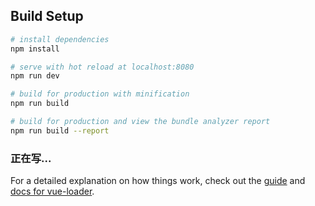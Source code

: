 ## Build Setup

``` bash
# install dependencies
npm install

# serve with hot reload at localhost:8080
npm run dev

# build for production with minification
npm run build

# build for production and view the bundle analyzer report
npm run build --report
```

### 正在写...

<!-- - [x] 笔记本列表切换
- [] 分享
- []设置提醒
- [x]添加快捷方式
- [x]删除笔记
- [x]删除笔记二次确认页
- [] 查看笔记信息
- [x] 展开
- [x] 添加笔记标签
- [x] 删除笔记标签
- [x] 移动笔记
- [x] 搜索笔记
- [] 前往笔记本
- [] 升级
- [] 共享
- [x] 修改笔记
- [x] 新建笔记
- [x] 搜索笔记
- [x] 快捷方式列表
- [x] 快捷方式列表点击查看具体笔记内容
- [x] 移除快捷方式
- [x] 笔记本列表 -->


For a detailed explanation on how things work, check out the [guide](http://vuejs-templates.github.io/webpack/) and [docs for vue-loader](http://vuejs.github.io/vue-loader).
